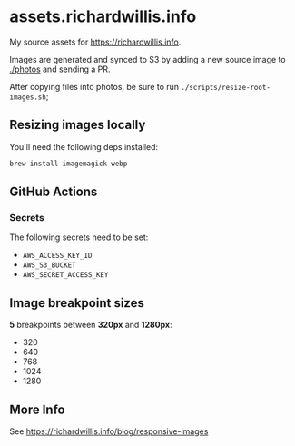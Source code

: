# assets.richardwillis.info

My source assets for https://richardwillis.info.

Images are generated and synced to S3 by adding a new source image to [./photos](./photos) and sending a PR. 

After copying files into photos, be sure to run `./scripts/resize-root-images.sh`;

## Resizing images locally

You'll need the following deps installed:

```sh
brew install imagemagick webp
```

## GitHub Actions

### Secrets

The following secrets need to be set:

- `AWS_ACCESS_KEY_ID`
- `AWS_S3_BUCKET`
- `AWS_SECRET_ACCESS_KEY`

## Image breakpoint sizes

**5** breakpoints between **320px** and **1280px**:

- 320
- 640
- 768
- 1024
- 1280

## More Info

See https://richardwillis.info/blog/responsive-images
